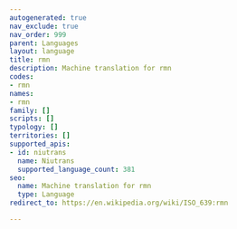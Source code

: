 ```yaml
---
autogenerated: true
nav_exclude: true
nav_order: 999
parent: Languages
layout: language
title: rmn
description: Machine translation for rmn
codes:
- rmn
names:
- rmn
family: []
scripts: []
typology: []
territories: []
supported_apis:
- id: niutrans
  name: Niutrans
  supported_language_count: 381
seo:
  name: Machine translation for rmn
  type: Language
redirect_to: https://en.wikipedia.org/wiki/ISO_639:rmn

---
```


